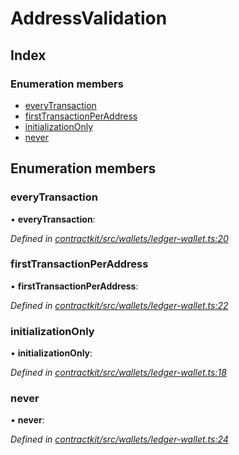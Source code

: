 # AddressValidation

## Index

### Enumeration members

* [everyTransaction](_wallets_ledger_wallet_.addressvalidation.md#everytransaction)
* [firstTransactionPerAddress](_wallets_ledger_wallet_.addressvalidation.md#firsttransactionperaddress)
* [initializationOnly](_wallets_ledger_wallet_.addressvalidation.md#initializationonly)
* [never](_wallets_ledger_wallet_.addressvalidation.md#never)

## Enumeration members

### everyTransaction

• **everyTransaction**:

_Defined in_ [_contractkit/src/wallets/ledger-wallet.ts:20_](https://github.com/celo-org/celo-monorepo/blob/master/packages/contractkit/src/wallets/ledger-wallet.ts#L20)

### firstTransactionPerAddress

• **firstTransactionPerAddress**:

_Defined in_ [_contractkit/src/wallets/ledger-wallet.ts:22_](https://github.com/celo-org/celo-monorepo/blob/master/packages/contractkit/src/wallets/ledger-wallet.ts#L22)

### initializationOnly

• **initializationOnly**:

_Defined in_ [_contractkit/src/wallets/ledger-wallet.ts:18_](https://github.com/celo-org/celo-monorepo/blob/master/packages/contractkit/src/wallets/ledger-wallet.ts#L18)

### never

• **never**:

_Defined in_ [_contractkit/src/wallets/ledger-wallet.ts:24_](https://github.com/celo-org/celo-monorepo/blob/master/packages/contractkit/src/wallets/ledger-wallet.ts#L24)

